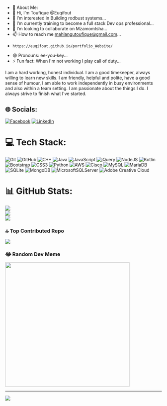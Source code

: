 # 
- 💫 About Me:
- 👋 Hi, I’m Toufique @Euqifout
- 👀 I’m interested in Building rodbust systems...
- 🌱 I’m currently training to become a full stack Dev ops professional...
- 💞️ I’m looking to collaborate on Mzamomtsha...
- 📫 How to reach me mahlangutoufique@gmail.com...
-     https://euqifout.github.io/portfolio_Website/
- 😄 Pronouns: ee-you-key...
- ⚡ Fun fact: When I'm not working I play call of duty...

I am a hard working, honest individual. I am a good timekeeper, always willing to learn new skills. I am friendly, helpful and polite, have a good sense of humour, I am able to work independently in busy environments and also within a team setting. I am passionate about the things I do. I always strive to finish what I've started.


## 🌐 Socials:
[![Facebook](https://img.shields.io/badge/Facebook-%231877F2.svg?logo=Facebook&logoColor=white)](https://facebook.com/https://www.facebook.com/profile.php?id=100085435863294) [![LinkedIn](https://img.shields.io/badge/LinkedIn-%230077B5.svg?logo=linkedin&logoColor=white)](https://linkedin.com/in/https://www.linkedin.com/in/toufique-mahlangu-180ab51b7) 

# 💻 Tech Stack:
![Git](https://img.shields.io/badge/git-%23F05033.svg?style=for-the-badge&logo=git&logoColor=white) ![GitHub](https://img.shields.io/badge/github-%23121011.svg?style=for-the-badge&logo=github&logoColor=white) ![C++](https://img.shields.io/badge/c++-%2300599C.svg?style=for-the-badge&logo=c%2B%2B&logoColor=white) ![Java](https://img.shields.io/badge/java-%23ED8B00.svg?style=for-the-badge&logo=openjdk&logoColor=white) ![JavaScript](https://img.shields.io/badge/javascript-%23323330.svg?style=for-the-badge&logo=javascript&logoColor=%23F7DF1E) ![jQuery](https://img.shields.io/badge/jquery-%230769AD.svg?style=for-the-badge&logo=jquery&logoColor=white) ![NodeJS](https://img.shields.io/badge/node.js-6DA55F?style=for-the-badge&logo=node.js&logoColor=white) ![Kotlin](https://img.shields.io/badge/kotlin-%237F52FF.svg?style=for-the-badge&logo=kotlin&logoColor=white)  ![Bootstrap](https://img.shields.io/badge/bootstrap-%238511FA.svg?style=for-the-badge&logo=bootstrap&logoColor=white) ![CSS3](https://img.shields.io/badge/css3-%231572B6.svg?style=for-the-badge&logo=css3&logoColor=white) ![Python](https://img.shields.io/badge/python-3670A0?style=for-the-badge&logo=python&logoColor=ffdd54) ![AWS](https://img.shields.io/badge/AWS-%23FF9900.svg?style=for-the-badge&logo=amazon-aws&logoColor=white) ![Cisco](https://img.shields.io/badge/cisco-%23049fd9.svg?style=for-the-badge&logo=cisco&logoColor=black) ![MySQL](https://img.shields.io/badge/mysql-4479A1.svg?style=for-the-badge&logo=mysql&logoColor=white) ![MariaDB](https://img.shields.io/badge/MariaDB-003545?style=for-the-badge&logo=mariadb&logoColor=white) ![SQLite](https://img.shields.io/badge/sqlite-%2307405e.svg?style=for-the-badge&logo=sqlite&logoColor=white) ![MongoDB](https://img.shields.io/badge/MongoDB-%234ea94b.svg?style=for-the-badge&logo=mongodb&logoColor=white) ![MicrosoftSQLServer](https://img.shields.io/badge/Microsoft%20SQL%20Server-CC2927?style=for-the-badge&logo=microsoft%20sql%20server&logoColor=white) ![Adobe Creative Cloud](https://img.shields.io/badge/Adobe%20Creative%20Cloud-DA1F26.svg?style=for-the-badge&logo=Adobe%20Creative%20Cloud&logoColor=white) 
# 📊 GitHub Stats:
![](https://github-readme-stats.vercel.app/api?username=Euqifout&theme=dark&hide_border=false&include_all_commits=true&count_private=false)<br/>
![](https://github-readme-streak-stats.herokuapp.com/?user=Euqifout&theme=dark&hide_border=false)<br/>
![](https://github-readme-stats.vercel.app/api/top-langs/?username=Euqifout&theme=dark&hide_border=false&include_all_commits=true&count_private=false&layout=compact)

### 🔝 Top Contributed Repo
![](https://github-contributor-stats.vercel.app/api?username=Euqifout&limit=5&theme=dark&combine_all_yearly_contributions=true)

### 😂 Random Dev Meme
<img src='https://memer-new.vercel.app/' style="height: 400px;"/>

---
[![](https://visitcount.itsvg.in/api?id=Euqifout&icon=0&color=0)](https://visitcount.itsvg.in)

<!-- Proudly created with GPRM ( https://gprm.itsvg.in ) --> 

<!---
Euqifout/Euqifout is a ✨ special ✨ repository because its `README.md` (this file) appears on your GitHub profile.
You can click the Preview link to take a look at your changes.
--->
